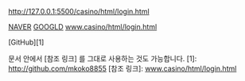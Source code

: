 http://127.0.0.1:5500/casino/html/login.html

[NAVER](https://www.naver.com)
[GOOGLD](https://www.google.com "링크 설명(title) 작성")
www.casino/html/login.html



[GitHub][1]

문서 안에서 [참조 링크] 를 그대로 사용하는 것도 가능합니다.
[1]: http://github.com/mkoko8855
[참조 링크]: www.casino/html/login.html
